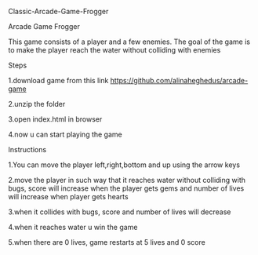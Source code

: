 Classic-Arcade-Game-Frogger

Arcade Game Frogger 


This game consists of a player and a few enemies. The goal of the game is to make the player reach the water without colliding with enemies

Steps

1.download game from this link https://github.com/alinaheghedus/arcade-game

2.unzip the folder

3.open index.html in browser

4.now u can start playing the game


Instructions

1.You can move the player left,right,bottom and up using the arrow keys

2.move the player in such way that it reaches water without colliding with bugs, score will increase when the player gets gems and number of lives will increase when player gets hearts

3.when it collides with bugs, score and number of lives will decrease

4.when it reaches water u win the game

5.when there are 0 lives, game restarts at 5 lives and 0 score